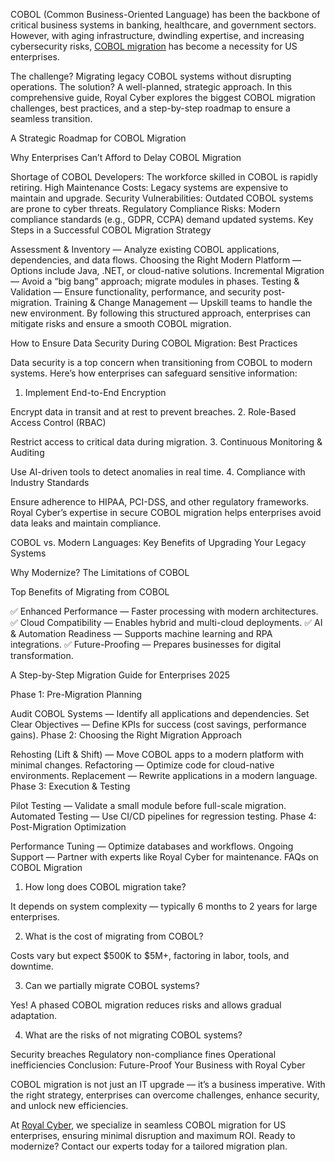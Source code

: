 COBOL (Common Business-Oriented Language) has been the backbone of critical business systems in banking, healthcare, and government sectors. However, with aging infrastructure, dwindling expertise, and increasing cybersecurity risks, [COBOL migration](https://www.royalcyber.com/technologies/mainframe-applications-services/ca-vision-to-cobol-migration-mainframe-efficiency/?refer=Tarun&utm_source=offpage&utm_medium=Post&utm_campaign=mainframe) has become a necessity for US enterprises.

The challenge? Migrating legacy COBOL systems without disrupting operations. The solution? A well-planned, strategic approach. In this comprehensive guide, Royal Cyber explores the biggest COBOL migration challenges, best practices, and a step-by-step roadmap to ensure a seamless transition.

A Strategic Roadmap for COBOL Migration

Why Enterprises Can’t Afford to Delay COBOL Migration

Shortage of COBOL Developers: The workforce skilled in COBOL is rapidly retiring.
High Maintenance Costs: Legacy systems are expensive to maintain and upgrade.
Security Vulnerabilities: Outdated COBOL systems are prone to cyber threats.
Regulatory Compliance Risks: Modern compliance standards (e.g., GDPR, CCPA) demand updated systems.
Key Steps in a Successful COBOL Migration Strategy

Assessment & Inventory — Analyze existing COBOL applications, dependencies, and data flows.
Choosing the Right Modern Platform — Options include Java, .NET, or cloud-native solutions.
Incremental Migration — Avoid a “big bang” approach; migrate modules in phases.
Testing & Validation — Ensure functionality, performance, and security post-migration.
Training & Change Management — Upskill teams to handle the new environment.
By following this structured approach, enterprises can mitigate risks and ensure a smooth COBOL migration.

How to Ensure Data Security During COBOL Migration: Best Practices

Data security is a top concern when transitioning from COBOL to modern systems. Here’s how enterprises can safeguard sensitive information:

1. Implement End-to-End Encryption

Encrypt data in transit and at rest to prevent breaches.
2. Role-Based Access Control (RBAC)

Restrict access to critical data during migration.
3. Continuous Monitoring & Auditing

Use AI-driven tools to detect anomalies in real time.
4. Compliance with Industry Standards

Ensure adherence to HIPAA, PCI-DSS, and other regulatory frameworks.
Royal Cyber’s expertise in secure COBOL migration helps enterprises avoid data leaks and maintain compliance.

COBOL vs. Modern Languages: Key Benefits of Upgrading Your Legacy Systems

Why Modernize? The Limitations of COBOL


Top Benefits of Migrating from COBOL

✅ Enhanced Performance — Faster processing with modern architectures.
✅ Cloud Compatibility — Enables hybrid and multi-cloud deployments.
✅ AI & Automation Readiness — Supports machine learning and RPA integrations.
✅ Future-Proofing — Prepares businesses for digital transformation.

A Step-by-Step Migration Guide for Enterprises 2025

Phase 1: Pre-Migration Planning

Audit COBOL Systems — Identify all applications and dependencies.
Set Clear Objectives — Define KPIs for success (cost savings, performance gains).
Phase 2: Choosing the Right Migration Approach

Rehosting (Lift & Shift) — Move COBOL apps to a modern platform with minimal changes.
Refactoring — Optimize code for cloud-native environments.
Replacement — Rewrite applications in a modern language.
Phase 3: Execution & Testing

Pilot Testing — Validate a small module before full-scale migration.
Automated Testing — Use CI/CD pipelines for regression testing.
Phase 4: Post-Migration Optimization

Performance Tuning — Optimize databases and workflows.
Ongoing Support — Partner with experts like Royal Cyber for maintenance.
FAQs on COBOL Migration

1. How long does COBOL migration take?

It depends on system complexity — typically 6 months to 2 years for large enterprises.

2. What is the cost of migrating from COBOL?

Costs vary but expect $500K to $5M+, factoring in labor, tools, and downtime.

3. Can we partially migrate COBOL systems?

Yes! A phased COBOL migration reduces risks and allows gradual adaptation.

4. What are the risks of not migrating COBOL systems?

Security breaches
Regulatory non-compliance fines
Operational inefficiencies
Conclusion: Future-Proof Your Business with Royal Cyber

COBOL migration is not just an IT upgrade — it’s a business imperative. With the right strategy, enterprises can overcome challenges, enhance security, and unlock new efficiencies.

At [Royal Cyber](https://www.royalcyber.com/company/contact-us/?refer=Tarun&utm_source=offpage&utm_medium=Post&utm_campaign=mainframe), we specialize in seamless COBOL migration for US enterprises, ensuring minimal disruption and maximum ROI. Ready to modernize? Contact our experts today for a tailored migration plan.
